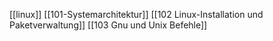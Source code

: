[[linux]]
[[101-Systemarchitektur]]
[[102 Linux-Installation und Paketverwaltung]]
[[103 Gnu und Unix Befehle]]
